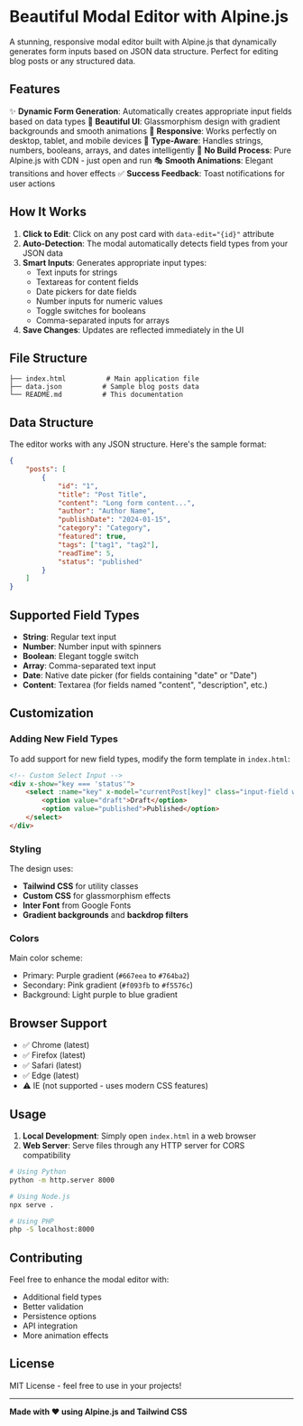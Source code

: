 # Beautiful Modal Editor with Alpine.js

A stunning, responsive modal editor built with Alpine.js that dynamically generates form inputs based on JSON data structure. Perfect for editing blog posts or any structured data.

## Features

✨ **Dynamic Form Generation**: Automatically creates appropriate input fields based on data types
🎨 **Beautiful UI**: Glassmorphism design with gradient backgrounds and smooth animations
📱 **Responsive**: Works perfectly on desktop, tablet, and mobile devices
🔧 **Type-Aware**: Handles strings, numbers, booleans, arrays, and dates intelligently
🚀 **No Build Process**: Pure Alpine.js with CDN - just open and run
🎭 **Smooth Animations**: Elegant transitions and hover effects
✅ **Success Feedback**: Toast notifications for user actions

## How It Works

1. **Click to Edit**: Click on any post card with `data-edit="{id}"` attribute
2. **Auto-Detection**: The modal automatically detects field types from your JSON data
3. **Smart Inputs**: Generates appropriate input types:
   - Text inputs for strings
   - Textareas for content fields
   - Date pickers for date fields
   - Number inputs for numeric values
   - Toggle switches for booleans
   - Comma-separated inputs for arrays
4. **Save Changes**: Updates are reflected immediately in the UI

## File Structure

```
├── index.html          # Main application file
├── data.json          # Sample blog posts data
└── README.md          # This documentation
```

## Data Structure

The editor works with any JSON structure. Here's the sample format:

```json
{
	"posts": [
		{
			"id": "1",
			"title": "Post Title",
			"content": "Long form content...",
			"author": "Author Name",
			"publishDate": "2024-01-15",
			"category": "Category",
			"featured": true,
			"tags": ["tag1", "tag2"],
			"readTime": 5,
			"status": "published"
		}
	]
}
```

## Supported Field Types

- **String**: Regular text input
- **Number**: Number input with spinners
- **Boolean**: Elegant toggle switch
- **Array**: Comma-separated text input
- **Date**: Native date picker (for fields containing "date" or "Date")
- **Content**: Textarea (for fields named "content", "description", etc.)

## Customization

### Adding New Field Types

To add support for new field types, modify the form template in `index.html`:

```html
<!-- Custom Select Input -->
<div x-show="key === 'status'">
	<select :name="key" x-model="currentPost[key]" class="input-field w-full px-4 py-3 rounded-xl">
		<option value="draft">Draft</option>
		<option value="published">Published</option>
	</select>
</div>
```

### Styling

The design uses:

- **Tailwind CSS** for utility classes
- **Custom CSS** for glassmorphism effects
- **Inter Font** from Google Fonts
- **Gradient backgrounds** and **backdrop filters**

### Colors

Main color scheme:

- Primary: Purple gradient (`#667eea` to `#764ba2`)
- Secondary: Pink gradient (`#f093fb` to `#f5576c`)
- Background: Light purple to blue gradient

## Browser Support

- ✅ Chrome (latest)
- ✅ Firefox (latest)
- ✅ Safari (latest)
- ✅ Edge (latest)
- ⚠️ IE (not supported - uses modern CSS features)

## Usage

1. **Local Development**: Simply open `index.html` in a web browser
2. **Web Server**: Serve files through any HTTP server for CORS compatibility

```bash
# Using Python
python -m http.server 8000

# Using Node.js
npx serve .

# Using PHP
php -S localhost:8000
```

## Contributing

Feel free to enhance the modal editor with:

- Additional field types
- Better validation
- Persistence options
- API integration
- More animation effects

## License

MIT License - feel free to use in your projects!

---

**Made with ❤️ using Alpine.js and Tailwind CSS**
